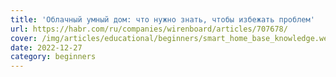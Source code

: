 ```yaml
---
title: 'Облачный умный дом: что нужно знать, чтобы избежать проблем'
url: https://habr.com/ru/companies/wirenboard/articles/707678/
cover: /img/articles/educational/beginners/smart_home_base_knowledge.webp
date: 2022-12-27
category: beginners
---
```


